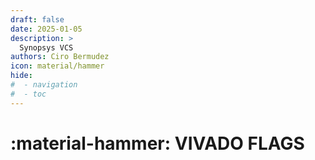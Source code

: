 ```yaml
---
draft: false
date: 2025-01-05
description: >
  Synopsys VCS
authors: Ciro Bermudez
icon: material/hammer
hide: 
#  - navigation
#  - toc
---
```


# :material-hammer: VIVADO FLAGS

